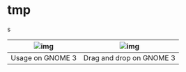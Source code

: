 # tmp

s

![img](https://raw.githubusercontent.com/hant0508/tmp/master/1.png) | ![img](https://raw.githubusercontent.com/hant0508/tmp/master/1.png)
:---:|:---:
Usage on GNOME 3 | Drag and drop on GNOME 3
